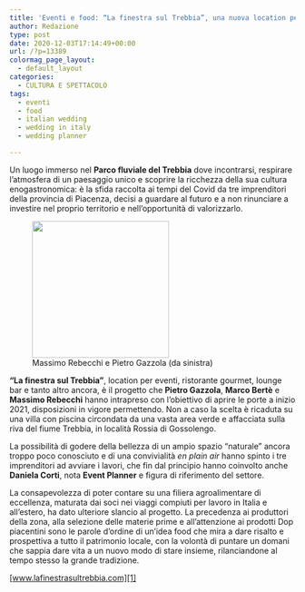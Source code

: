 ```yaml
---
title: 'Eventi e food: “La finestra sul Trebbia”, una nuova location per dare spazio all’eccellenza del territorio'
author: Redazione
type: post
date: 2020-12-03T17:14:49+00:00
url: /?p=13389
colormag_page_layout:
  - default_layout
categories:
  - CULTURA E SPETTACOLO
tags:
  - eventi
  - food
  - italian wedding
  - wedding in italy
  - wedding planner

---
```

Un luogo immerso nel **Parco fluviale del Trebbia** dove incontrarsi, respirare l’atmosfera di un paesaggio unico e scoprire la ricchezza della sua cultura enogastronomica: è la sfida raccolta ai tempi del Covid da tre imprenditori della provincia di Piacenza, decisi a guardare al futuro e a non rinunciare a investire nel proprio territorio e nell’opportunità di valorizzarlo.

<div class="wp-block-image">
  <figure class="alignleft size-large is-resized"><img decoding="async" loading="lazy" src="https://progressonline.it/wp-content/uploads/2020/12/Massimo-Rebecchi-e-Pietro-Gazzola-1024x1024.jpeg" alt="" class="wp-image-13391" width="241" height="241" /><figcaption> Massimo Rebecchi e Pietro Gazzola (da sinistra) </figcaption></figure>
</div>

**“La finestra sul Trebbia”**, location per eventi, ristorante gourmet, lounge bar e tanto altro ancora, è il progetto che **Pietro Gazzola**, **Marco Bertè** e **Massimo Rebecchi** hanno intrapreso con l’obiettivo di aprire le porte a inizio 2021, disposizioni in vigore permettendo. Non a caso la scelta è ricaduta su una villa con piscina circondata da una vasta area verde e affacciata sulla riva del fiume Trebbia, in località Rossia di Gossolengo.

La possibilità di godere della bellezza di un ampio spazio “naturale” ancora troppo poco conosciuto e di una convivialità _en plain air_ hanno spinto i tre imprenditori ad avviare i lavori, che fin dal principio hanno coinvolto anche **Daniela Corti**, nota **Event Planner** e figura di riferimento del settore.

La consapevolezza di poter contare su una filiera agroalimentare di eccellenza, maturata dai soci nei viaggi compiuti per lavoro in Italia e all’estero, ha dato ulteriore slancio al progetto. La precedenza ai produttori della zona, alla selezione delle materie prime e all’attenzione ai prodotti Dop piacentini sono le parole d’ordine di un’idea food che mira a dare risalto e prospettiva a tutto il patrimonio locale, con la volontà di puntare un domani che sappia dare vita a un nuovo modo di stare insieme, rilanciandone al tempo stesso la grande tradizione.

[www.lafinestrasultrebbia.com][1]

 [1]: https://www.lafinestrasultrebbia.com/